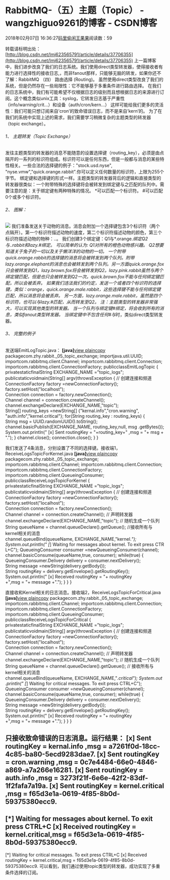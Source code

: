
# RabbitMQ-（五）主题（Topic） - wangzhiguo9261的博客 - CSDN博客


2018年02月07日 16:36:27[码里偷闲王果果](https://me.csdn.net/wangzhiguo9261)阅读数：59


转载请标明出处：[http://blog.csdn.net/lmj623565791/article/details/37706355](http://blog.csdn.net/lmj623565791/article/details/37706355)
上一篇博客中，我们进步改良了我们的日志系统。我们使用direct类型转发器，使得接收者有能力进行选择性的接收日志,，而非fanout那样，只能够无脑的转发，如果你还不了解：RabbitMQ
 （四） 路由选择 (Routing)。
虽然使用direct类型改良了我们的系统，但是仍然存在一些局限性：它不能够基于多重条件进行路由选择。
在我们的日志系统中，我们有可能希望不仅根据日志的级别而且想根据日志的来源进行订阅。这个概念类似unix工具：syslog，它转发日志基于严重性（info/warning/crit…）和设备（auth/cron/kern…）
这样可能给我们更多的灵活性：我们可能只想订阅来自’cron’的致命错误日志，而不是来自’kern’的。
为了在我们的系统中实现上述的需求，我们需要学习稍微复杂的主题类型的转发器（topic exchange）。

###### 1、 主题转发（Topic Exchange）
发往主题类型的转发器的消息不能随意的设置选择键（routing_key），必须是由点隔开的一系列的标识符组成。标识符可以是任何东西，但是一般都与消息的某些特性相关。一些合法的选择键的例子："stock.usd.nyse", "nyse.vmw","quick.orange.rabbit".你可以定义任何数量的标识符，上限为255个字节。
绑定键和选择键的形式一样。主题类型的转发器背后的逻辑和直接类型的转发器很类似：一个附带特殊的选择键将会被转发到绑定键与之匹配的队列中。需要注意的是：关于绑定键有两种特殊的情况。
*可以匹配一个标识符。
\#可以匹配0个或多个标识符。
###### 2、 图解：
![](https://img-blog.csdn.net/20140711231018486?watermark/2/text/aHR0cDovL2Jsb2cuY3Nkbi5uZXQvbG1qNjIzNTY1Nzkx/font/5a6L5L2T/fontsize/400/fill/I0JBQkFCMA==/dissolve/70/gravity/SouthEast)
我们准备发送关于动物的消息。消息会附加一个选择键包含3个标识符（两个点隔开）。第一个标识符描述动物的速度，第二个标识符描述动物的颜色，第三个标识符描述动物的物种：<speed>.<color>.<species>。
我们创建3个绑定键：Q1与*.orange.*绑定Q2与*.*.rabbit和lazy.\#绑定。
可以简单的认为:
Q1对所有的橙色动物感兴趣。
Q2想要知道关于兔子的一切以及关于懒洋洋的动物的一切。
一个附带quick.orange.rabbit的选择键的消息将会被转发到两个队列。附带lazy.orange.elephant的消息也会被转发到两个队列。另一方面quick.orange.fox只会被转发到Q1，lazy.brown.fox将会被转发到Q2。lazy.pink.rabbit虽然与两个绑定键匹配，但是也只会被转发到Q2一次。quick.brown.fox不能与任何绑定键匹配，所以会被丢弃。
如果我们违法我们的约定，发送一个或者四个标识符的选择键，类似：orange，quick.orange.male.rabbit，这些选择键不能与任何绑定键匹配，所以消息将会被丢弃。
另一方面，lazy.orange.male.rabbit，虽然是四个标识符，也可以与lazy.\#匹配，从而转发至Q2。
注：主题类型的转发器非常强大，可以实现其他类型的转发器。
当一个队列与绑定键\#绑定，将会收到所有的消息，类似fanout类型转发器。
当绑定键中不包含任何\#与*时，类似direct类型转发器。
###### 3、 完整的例子
发送端EmitLogTopic.java：
**[java]**[view plain](http://blog.csdn.net/lmj623565791/article/details/37706355#)[copy](http://blog.csdn.net/lmj623565791/article/details/37706355#)
packagecom.zhy.rabbit._05_topic_exchange;
importjava.util.UUID;
importcom.rabbitmq.client.Channel;
importcom.rabbitmq.client.Connection;
importcom.rabbitmq.client.ConnectionFactory;
publicclassEmitLogTopic
{
privatestaticfinalString EXCHANGE_NAME ="topic_logs";
publicstaticvoidmain(String[] argv)throwsException
{
// 创建连接和频道
ConnectionFactory factory =newConnectionFactory();
factory.setHost("localhost");
Connection connection = factory.newConnection();
Channel channel = connection.createChannel();
channel.exchangeDeclare(EXCHANGE_NAME,"topic");
String[] routing_keys =newString[] {"kernal.info","cron.warning",
"auth.info","kernel.critical"};
for(String routing_key : routing_keys)
{
String msg = UUID.randomUUID().toString();
channel.basicPublish(EXCHANGE_NAME, routing_key,null, msg
.getBytes());
System.out.println(" [x] Sent routingKey = "+routing_key+" ,msg = "+ msg +".");
}
channel.close();
connection.close();
}
}

我们发送了4条消息，分别设置了不同的选择键。接收端1，ReceiveLogsTopicForKernel.java
**[java]**[view plain](http://blog.csdn.net/lmj623565791/article/details/37706355#)[copy](http://blog.csdn.net/lmj623565791/article/details/37706355#)
packagecom.zhy.rabbit._05_topic_exchange;
importcom.rabbitmq.client.Channel;
importcom.rabbitmq.client.Connection;
importcom.rabbitmq.client.ConnectionFactory;
importcom.rabbitmq.client.QueueingConsumer;
publicclassReceiveLogsTopicForKernel
{
privatestaticfinalString EXCHANGE_NAME ="topic_logs";
publicstaticvoidmain(String[] argv)throwsException
{
// 创建连接和频道
ConnectionFactory factory =newConnectionFactory();
factory.setHost("localhost");
Connection connection = factory.newConnection();
Channel channel = connection.createChannel();
// 声明转发器
channel.exchangeDeclare(EXCHANGE_NAME,"topic");
// 随机生成一个队列
String queueName = channel.queueDeclare().getQueue();
//接收所有与kernel相关的消息
channel.queueBind(queueName, EXCHANGE_NAME,"kernel.*");
System.out.println(" [*] Waiting for messages about kernel. To exit press CTRL+C");
QueueingConsumer consumer =newQueueingConsumer(channel);
channel.basicConsume(queueName,true, consumer);
while(true)
{
QueueingConsumer.Delivery delivery = consumer.nextDelivery();
String message =newString(delivery.getBody());
String routingKey = delivery.getEnvelope().getRoutingKey();
System.out.println(" [x] Received routingKey = "+ routingKey
+",msg = "+ message +".");
}
}
}

直接收和Kernel相关的日志消息。接收端2，ReceiveLogsTopicForCritical.java
**[java]**[view plain](http://blog.csdn.net/lmj623565791/article/details/37706355#)[copy](http://blog.csdn.net/lmj623565791/article/details/37706355#)
packagecom.zhy.rabbit._05_topic_exchange;
importcom.rabbitmq.client.Channel;
importcom.rabbitmq.client.Connection;
importcom.rabbitmq.client.ConnectionFactory;
importcom.rabbitmq.client.QueueingConsumer;
publicclassReceiveLogsTopicForCritical
{
privatestaticfinalString EXCHANGE_NAME ="topic_logs";
publicstaticvoidmain(String[] argv)throwsException
{
// 创建连接和频道
ConnectionFactory factory =newConnectionFactory();
factory.setHost("localhost");
Connection connection = factory.newConnection();
Channel channel = connection.createChannel();
// 声明转发器
channel.exchangeDeclare(EXCHANGE_NAME,"topic");
// 随机生成一个队列
String queueName = channel.queueDeclare().getQueue();
// 接收所有与kernel相关的消息
channel.queueBind(queueName, EXCHANGE_NAME,"*.critical");
System.out
.println(" [*] Waiting for critical messages. To exit press CTRL+C");
QueueingConsumer consumer =newQueueingConsumer(channel);
channel.basicConsume(queueName,true, consumer);
while(true)
{
QueueingConsumer.Delivery delivery = consumer.nextDelivery();
String message =newString(delivery.getBody());
String routingKey = delivery.getEnvelope().getRoutingKey();
System.out.println(" [x] Received routingKey = "+ routingKey
+",msg = "+ message +".");
}
}
}

只接收致命错误的日志消息。运行结果：
[x] Sent routingKey = kernal.info ,msg = a7261f0d-18cc-4c85-ba80-5ecd9283dae7.
[x] Sent routingKey = cron.warning ,msg = 0c7e4484-66e0-4846-a869-a7a266e16281.
[x] Sent routingKey = auth.info ,msg = 3273f21f-6e6e-42f2-83df-1f2fafa7a19a.
[x] Sent routingKey = kernel.critical ,msg = f65d3e1a-0619-4f85-8b0d-59375380ecc9.
--------------------------------------------------------------------------------------------------------------------
[*] Waiting for messages about kernel. To exit press CTRL+C
[x] Received routingKey = kernel.critical,msg = f65d3e1a-0619-4f85-8b0d-59375380ecc9.
--------------------------------------------------------------------------------------------------------------------
[*] Waiting for critical messages. To exit press CTRL+C
[x] Received routingKey = kernel.critical,msg = f65d3e1a-0619-4f85-8b0d-59375380ecc9.
可以看到，我们通过使用topic类型的转发器，成功实现了多重条件选择的订阅。

